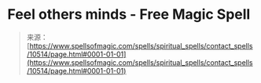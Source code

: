 <!--yml
category: 未分类
date: 2024-06-12 18:47:11
-->

# Feel others minds - Free Magic Spell

> 来源：[https://www.spellsofmagic.com/spells/spiritual_spells/contact_spells/10514/page.html#0001-01-01](https://www.spellsofmagic.com/spells/spiritual_spells/contact_spells/10514/page.html#0001-01-01)